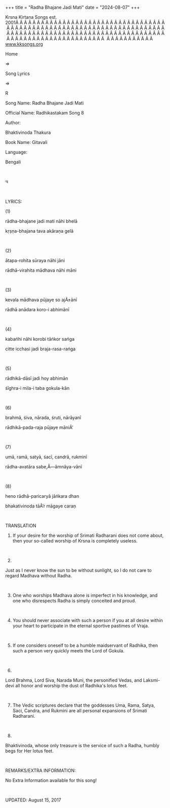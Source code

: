 +++ 
title = "Radha Bhajane Jadi Mati"
date = "2024-08-07"
+++

Krsna Kirtana Songs est. 2001Â Â Â Â Â Â Â Â Â Â Â Â Â Â Â Â Â Â Â Â Â Â Â Â Â Â Â Â Â Â Â Â Â Â Â Â Â Â Â Â Â Â Â Â Â Â Â Â Â Â Â Â Â Â Â Â Â Â Â Â Â Â Â Â Â Â Â Â Â Â Â Â Â Â Â Â Â Â Â Â Â Â Â Â Â Â Â Â Â Â Â Â Â Â Â Â Â Â Â Â Â Â Â Â Â Â Â Â Â Â Â Â Â Â Â Â Â Â Â Â Â Â Â Â Â Â Â Â Â Â Â Â  Â Â Â Â Â Â Â Â Â Â Â  
www.kksongs.org








Home
 
⇒
 
Song Lyrics
 
⇒
 
R


Song
Name: Radha Bhajane Jadi Mati


Official
Name: Radhikastakam Song 8


Author:

Bhaktivinoda
Thakura


Book
Name: 
Gitavali


Language:

Bengali


 








অ








 


LYRICS:


(1)


rādha-bhajane
jadi mati nāhi bhelā


kṛṣṇa-bhajana
tava akāraṇa gelā


 


(2)


ātapa-rohita
sūraya nāhi jāni


rādhā-virahita
mādhava nāhi māni


 


(3)


kevala
mādhava pūjaye so ajÃ±ānī


rādhā
anādara koro-i abhimānī


 


(4)


kabańhi
nāhi korobi tāńkor sańga


citte
icchasi jadi braja-rasa-rańga


 


(5)


rādhikā-dāsī
jadi hoy abhimān


śīghra-i
mila-i taba gokula-kān


 


(6)


brahmā,
śiva, nārada, śruti, nārāyanī


rādhikā-pada-raja
pūjaye māniÂ’


 


(7)


umā,
ramā, satyā, śacī, candrā, rukminī


rādha-avatāra
sabe,Â—āmnāya-vānī


 


(8)


heno
rādhā-paricaryā jāńkara dhan


bhakativinoda
tāÂ’r māgaye caraṇ


 


TRANSLATION


1) If
your desire for the worship of Srimati Radharani does not come about, then your
so-called worship of Krsna is completely useless.


 


2)
Just as I never know the sun to be without sunlight, so I do not care to regard
Madhava without Radha.


 


3) One
who worships Madhava alone is imperfect in his knowledge, and one who
disrespects Radha is simply conceited and proud.


 


4) You
should never associate with such a person if you at all desire within your
heart to participate in the eternal sportive pastimes of Vraja.


 


5) If
one considers oneself to be a humble maidservant of Radhika, then such a person
very quickly meets the Lord of Gokula.


 


6)
Lord Brahma, Lord Siva, Narada Muni, the personified Vedas, and Laksmi-devi all
honor and worship the dust of Radhika's lotus feet.


 


7) The
Vedic scriptures declare that the goddesses Uma, Rama, Satya, Saci, Candra, and
Rukmini are all personal expansions of Srimati Radharani.


 


8)
Bhaktivinoda, whose only treasure is the service of such a Radha, humbly begs
for Her lotus feet.


 


REMARKS/EXTRA
INFORMATION:


No
Extra Information available for this song!


 


UPDATED:
 August 15, 2017